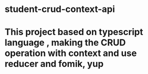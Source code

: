 # student-crud-context-api
# This project based on typescript language , making the CRUD operation with context and use reducer and fomik, yup
